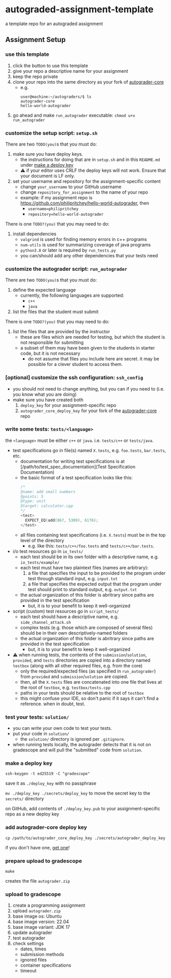 # autograded-assignment-template
a template repo for an autograded assignment

## Assignment Setup

### use this template

1. click the button to use this template
2. give your repo a descriptive name for your assignment
3. keep the repo private
4. clone your repo into the same directory as your fork of [autograder-core](https://github.com/philipritchey/autograder-core)
   * e.g.
     ```
     user@machine:~/autograders/$ ls
     autograder-core
     hello-world-autograder
     ```
5. go ahead and make `run_autograder` executable: `chmod u+x run_autograder`

### customize the setup script: `setup.sh`

There are two `TODO(you)`s that you must do:

1. make sure you have deploy keys.
   * the instructions for doing that are in `setup.sh` and in this `README.md` under [make a deploy key](#make-a-deploy-key)
   * :warning: if your editor uses CRLF the deploy keys will not work. Ensure that your document is LF only.
2. set your username and repository for the assignment-specific content
   * change `your_username` to your GitHub username
   * change `repository_for_assignment` to the name of your repo
   * example: if my assignment repo is https://github.com/philipritchey/hello-world-autograder, then
     * `username=philipritchey`
     * `repository=hello-world-autograder`

There is one `TODO?(you)` that you may need to do:

1. install dependencies
   * `valgrind` is used for finding memory errors in c++ programs
   * `num-utils` is used for summarizing coverage of java programs
   * `python3.8` or later is required by `run_tests.py`
   * you can/should add any other dependencies that your tests need

### customize the autograder script: `run_autograder`

There are two  `TODO(you)`s that you must do:

1. define the expected language
   * currently, the following languages are supported:
      * `c++`
      * `java`
2. list the files that the student must submit

There is one `TODO?(you)` that you may need to do:

1. list the files that are provided by the instructor
   * these are files which are needed for testing, but which the student is not responsible for submitting
   * a subset of them may have been given to the students in starter code, but it is not necessary
     * do not assume that files you include here are secret.  it may be possible for a clever student to access them.

### [optional] customize the ssh configuration: `ssh_config`

* you should not need to change anything, but you can if you need to (i.e. you know what you are doing)
* make sure you have created both
  1. `deploy_key` for your assignment-specific repo
  2. `autograder_core_deploy_key` for your fork of the [autograder-core](https://github.com/philipritchey/autograder-core) repo 

### write some tests: `tests/<language>`

the `<language>` must be either `c++` or `java`. i.e. `tests/c++` or `tests/java`.

* test specifications go in file(s) named `X.tests`, e.g. `foo.tests`, `bar.tests`, etc.
  * documentation for writing test specifications is at [/path/to/test_spec_documentation](Test Specification Documentation)
  * the basic format of a test specification looks like this:
    ```c++
    /*
    @name: add small numbers
    @points: 5
    @type: unit
    @target: calculator.cpp
    */
    <test>
      EXPECT_EQ(add(867, 5309), 6176);
    </test>
    ```
  * all files containing test specifications (i.e. `X.tests`) must be in the top level of the directory
    * e.g. like this: `tests/c++/foo.tests` and `tests/c++/bar.tests`.
* i/o test resources go in `io_tests/`
  * each test should be in its own folder with a descriptive name, e.g. `io_tests/example/`
  * each test must have two plaintext files (names are arbitrary):
    1. a file that specifies the input to be provided to the program under test through standard input, e.g. `input.txt`
    2. a file that specifies the expected output that the program under test should print to standard output, e.g. `output.txt`
  * the actual organization of this folder is abritrary since paths are provided in the test specification
    * but, it is to your benefit to keep it well-organized
* script (custom) test resources go in `script_tests/`
  * each test should have a descriptive name, e.g. `side_channel_attack.sh`
  * complex tests (e.g. those which are composed of several files) should be in their own descriptively-named folders
  * the actual organization of this folder is abritrary since paths are provided in the test specification
    * but, it is to your benefit to keep it well-organized
* ⚠️ when running tests, the contents of the `submission`/`solution`, `provided`, and `tests` directories are copied into a directory named `testbox` (along with all other required files, e.g. from the core)
  * only the required/expected files (as specified in `run_autograder`) from `provided` and `submission`/`solution` are copied.
  * then, all the `X.tests` files are concatenated into one file that lives at the root of `testbox`, e.g. `testbox/tests.cpp`
  * paths in your tests should be relative to the root of `testbox`
  * this might confuse your IDE, so don't panic if it says it can't find a reference.  when in doubt, test.

### test your tests: `solution/`

* you can write your own code to test your tests.
* put your code in `solution/`
  * the `solution/` directory is ignored per `.gitignore`.
* when running tests locally, the autograder detects that it is not on gradescope and will pull the "submitted" code from `solution`.

### make a deploy key
`ssh-keygen -t ed25519 -C "gradescope"`

save it as `./deploy_key` with no passphrase

`mv ./deploy_key ./secrets/deploy_key` to move the secret key to the `secrets/` directory

on GitHub, add contents of `./deploy_key.pub` to your assignment-specific repo as a new deploy key

### add autograder-core deploy key

`cp /path/to/autograder_core_deploy_key ./secrets/autograder_deploy_key`

if you don't have one, [get one](https://github.com/philipritchey/autograder-core)!

### prepare upload to gradescope
`make`

creates the file `autograder.zip`

### upload to gradescope
1. create a programming assignment
2. upload `autograder.zip`
3. base image os: Ubuntu
4. base image version: 22.04
5. base image variant: JDK 17
6. update autograder
7. test autograder
8. check settings
   * dates, times
   * submission methods
   * ignored files
   * container specifications
   * timeout
